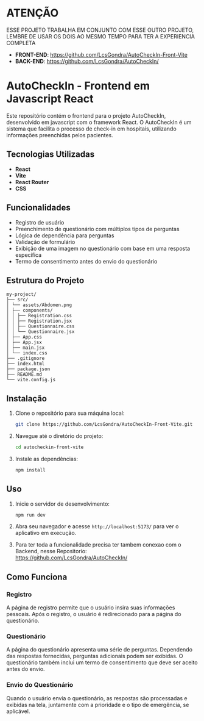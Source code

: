 # ATENÇÃO 

ESSE PROJETO TRABALHA EM CONJUNTO COM ESSE OUTRO PROJETO, LEMBRE DE USAR OS DOIS AO MESMO TEMPO PARA TER A EXPERIENCIA COMPLETA

- **FRONT-END**: https://github.com/LcsGondra/AutoCheckIn-Front-Vite
- **BACK-END**: https://github.com/LcsGondra/AutoCheckIn/

# AutoCheckIn - Frontend em Javascript React

Este repositório contém o frontend para o projeto AutoCheckIn, desenvolvido em javascript com o framework React. O AutoCheckIn é um sistema que facilita o processo de check-in em hospitais, utilizando informações preenchidas pelos pacientes.

## Tecnologias Utilizadas

- **React**
- **Vite**
- **React Router**
- **CSS**

## Funcionalidades

- Registro de usuário
- Preenchimento de questionário com múltiplos tipos de perguntas
- Lógica de dependência para perguntas
- Validação de formulário
- Exibição de uma imagem no questionário com base em uma resposta específica
- Termo de consentimento antes do envio do questionário

## Estrutura do Projeto

```
my-project/
├── src/
│ └── assets/Abdomen.png
│ ├── components/
│ │ ├── Registration.css
│ │ ├── Registration.jsx
│ │ ├── Questionnaire.css
│ │ └── Questionnaire.jsx
│ ├── App.css
│ ├── App.jsx
│ ├── main.jsx
│ └── index.css
├── .gitignore
├── index.html
├── package.json
├── README.md
└── vite.config.js
```

## Instalação

1. Clone o repositório para sua máquina local:

    ```sh
    git clone https://github.com/LcsGondra/AutoCheckIn-Front-Vite.git
    ```

2. Navegue até o diretório do projeto:

    ```sh
    cd autocheckin-front-vite
    ```

3. Instale as dependências:

    ```sh
    npm install
    ```

## Uso

1. Inicie o servidor de desenvolvimento:

    ```sh
    npm run dev
    ```

2. Abra seu navegador e acesse `http://localhost:5173/` para ver o aplicativo em execução.

3. Para ter toda a funcionalidade precisa ter tambem conexao com o Backend, nesse Repositorio:
https://github.com/LcsGondra/AutoCheckIn/

## Como Funciona

### Registro

A página de registro permite que o usuário insira suas informações pessoais. Após o registro, o usuário é redirecionado para a página do questionário.

### Questionário

A página do questionário apresenta uma série de perguntas. Dependendo das respostas fornecidas, perguntas adicionais podem ser exibidas. O questionário também inclui um termo de consentimento que deve ser aceito antes do envio.

### Envio do Questionário

Quando o usuário envia o questionário, as respostas são processadas e exibidas na tela, juntamente com a prioridade e o tipo de emergência, se aplicável.
